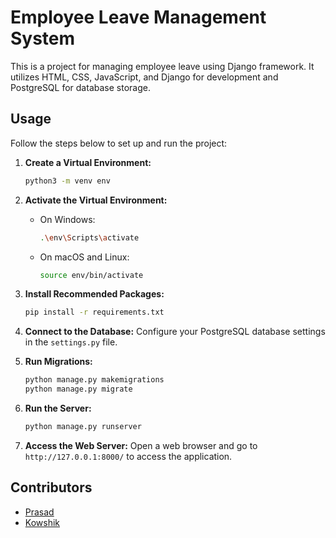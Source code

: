 # Employee Leave Management System

This is a project for managing employee leave using Django framework. It utilizes HTML, CSS, JavaScript, and Django for development and PostgreSQL for database storage.

## Usage

Follow the steps below to set up and run the project:

1. **Create a Virtual Environment:** 
    ```bash
    python3 -m venv env
    ```

2. **Activate the Virtual Environment:**
    - On Windows:
        ```bash
        .\env\Scripts\activate
        ```
    - On macOS and Linux:
        ```bash
        source env/bin/activate
        ```

3. **Install Recommended Packages:**
    ```bash
    pip install -r requirements.txt
    ```

4. **Connect to the Database:**
    Configure your PostgreSQL database settings in the `settings.py` file.

5. **Run Migrations:**
    ```bash
    python manage.py makemigrations
    python manage.py migrate
    ```

6. **Run the Server:**
    ```bash
    python manage.py runserver
    ```

7. **Access the Web Server:**
    Open a web browser and go to `http://127.0.0.1:8000/` to access the application.

## Contributors
- [Prasad](https://github.com/prasadgullapalli)
- [Kowshik](https://github.com/kowshik04)


